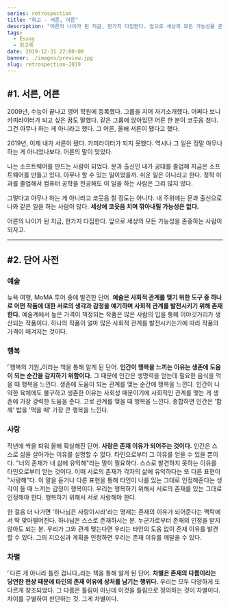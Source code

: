 ```yaml
---
series: retrospection
title: "회고 - 서른, 어른"
description: "어른의 나이가 된 지금, 한가지 다짐한다. 앞으로 세상의 모든 가능성을 존중하는 사람이 되자고."
tags:
  - Essay
  - 회고록
date: 2019-12-31 22:00:00
banner: ./images/preview.jpg
slug: retrospection-2019
---
```




## #1. 서른, 어른

2009년, 수능이 끝나고 영어 학원에 등록했다. 그룹을 지어 자기소개했다. 어쩌다 보니 카피라이터가 되고 싶은 꿈도 말했다. 같은 그룹에 앉아있던 어른 한 분이 코웃음 쳤다. 그건 아무나 하는 게 아니라고 했다. 그 어른, 올해 서른이 됐다고 했다.

2019년, 이제 내가 서른이 됐다. 카피라이터가 되지 못했다. 역시나 그 일은 정말 아무나 하는 게 아니었나보다. 어른의 말이 맞았다.

나는 소프트웨어를 만드는 사람이 되었다. 문과 출신인 내가 공대를 졸업해 지금은 소프트웨어를 만들고 있다. 아무나 할 수 있는 일이었을까. 쉬운 일은 아니라고 한다. 정작 이과를 졸업해서 컴퓨터 공학을 전공해도 이 일을 하는 사람은 그리 많지 않다.

그렇다고 아무나 하는 게 아니라고 코웃음 칠 정도는 아니다. 내 주위에는 문과 출신으로 나와 같은 일을 하는 사람이 많다. **세상에 코웃음 치며 깎아내릴 가능성은 없다.**

어른의 나이가 된 지금, 한가지 다짐한다. 앞으로 세상의 모든 가능성을 존중하는 사람이 되자고.

---

## #2. 단어 사전

### 예술

뉴욕 여행, MoMA 투어 중에 발견한 단어. **예술은 사회적 관계를 맺기 위한 도구 중 하나로 어떤 작품에 대한 서로의 생각과 감정을 얘기하며 사회적 관계를 발전시키기 위해 존재한다.** 예술계에서 높은 가격이 책정되는 작품은 많은 사람의 입을 통해 이야깃거리가 생산되는 작품이다. 하나의 작품이 얼마 많은 사회적 관계를 발전시키는가에 따라 작품의 가격이 매겨지는 것이다.

### 행복

⌜행복의 기원⌟이라는 책을 통해 알게 된 단어. **인간이 행복을 느끼는 이유는 생존에 도움이 되는 순간을 감지하기 위함이다.** 그 때문에 인간은 생명력을 얻는데 필요한 음식을 먹을 때 행복을 느낀다. 생존에 도움이 되는 관계를 맺는 순간에 행복을 느낀다. 인간이 나약한 육체에도 불구하고 생존한 이유는 사회성 때문이기에 사회적인 관계를 맺는 게 생존에 가장 강력한 도움을 준다. 고로 관계를 맺을 때 행복을 느낀다. 종합하면 인간은 '함께' 밥을 '먹을 때' 가장 큰 행복을 느낀다.

### 사랑

작년에 싹을 틔워 올해 확실해진 단어. **사랑은 존재 이유가 되어주는 것이다.** 인간은 스스로 삶을 살아가는 이유를 설명할 수 없다. 타인으로부터 그 이유를 얻을 수 있을 뿐이다. "너의 존재가 내 삶에 유익해"라는 말이 필요하다. 스스로 발견하지 못하는 이유를 타인으로부터 얻는 것이다. 이때 서로의 존재가 각자의 삶에 유익하다는 또 다른 표현이 "사랑해"다. 이 말을 듣거나 다른 표현을 통해 타인이 나를 있는 그대로 인정해준다는 생각이 들 때 느끼는 감정이 행복이다. 우리는 행복하기 위해서 서로의 존재를 있는 그대로 인정해야 한다. 행복하기 위해서 서로 사랑해야 한다.

한 걸음 더 나가면 '하나님은 사랑이시라'라는 명제는 존재의 이유가 되어준다는 맥락에서 딱 맞아떨어진다. 하나님은 스스로 존재하시는 분. 누군가로부터 존재의 인정을 받지 않아도 되는 분. 우리가 그와 관계 맺는다면 우리는 타인의 도움 없이 존재 이유를 발견할 수 있다. 그의 지으심과 계획을 인정하면 우리는 존재 이유를 깨달을 수 있다.

### 차별

⌜다른 게 아니라 틀린 겁니다⌟라는 책을 통해 알게 된 단어. **차별은 존재의 다름이라는 당연한 현상 때문에 타인의 존재 이유에 상처를 남기는 행위다.** 우리는 모두 다양하게 또 다르게 창조되었다. 그 다름은 틀림이 아닌데 이것을 틀림으로 정의하는 것이 차별이다. 차이를 구별하여 판단하는 것. 그게 차별이다.
